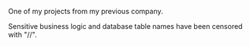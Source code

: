 One of my projects from my previous company.

Sensitive business logic and database table names have been censored with "//".
